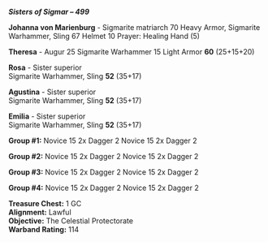 ***Sisters of Sigmar – 499***	

**Johanna von Marienburg** - Sigmarite matriarch	70
Heavy Armor, Sigmarite Warhammer, Sling	67
Helmet	10
Prayer: Healing Hand (5)
	
**Theresa** - Augur	25
Sigmarite Warhammer	15
Light Armor	**60** (25+15+20)

**Rosa** - Sister superior	
Sigmarite Warhammer, Sling	**52** (35+17)

**Agustina** - Sister superior	
Sigmarite Warhammer, Sling	**52** (35+17)

**Emilia** - Sister superior	
Sigmarite Warhammer, Sling	**52** (35+17)
		
**Group #1:**
Novice	15
2x Dagger 2
Novice	15
2x Dagger 2

**Group #2:**
Novice	15
2x Dagger 2
Novice	15
2x Dagger 2

**Group #3:**
Novice	15
2x Dagger 2
Novice	15
2x Dagger 2

**Group #4:**
Novice	15
2x Dagger 2
Novice	15
2x Dagger 2

**Treasure Chest:** 1 GC  
**Alignment:** Lawful  
**Objective:** The Celestial Protectorate  
**Warband Rating:** 114
